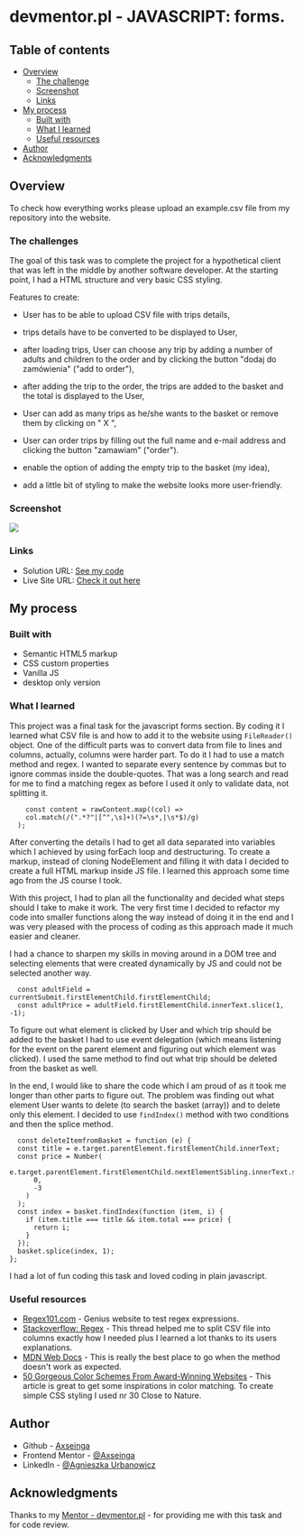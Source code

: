 # devmentor.pl - JAVASCRIPT: forms.

## Table of contents

- [Overview](#overview)
  - [The challenge](#the-challenge)
  - [Screenshot](#screenshot)
  - [Links](#links)
- [My process](#my-process)
  - [Built with](#built-with)
  - [What I learned](#what-i-learned)
  - [Useful resources](#useful-resources)
- [Author](#author)
- [Acknowledgments](#acknowledgments)

## Overview

To check how everything works please upload an example.csv file from my repository into the website.

### The challenges

The goal of this task was to complete the project for a hypothetical client that was left in the middle by another software developer. At the starting point, I had a HTML structure and very basic CSS styling.

Features to create:

- User has to be able to upload CSV file with trips details,
- trips details have to be converted to be displayed to User,
- after loading trips, User can choose any trip by adding a number of adults and children to the order and by clicking the button "dodaj do zamówienia" ("add to order"),
- after adding the trip to the order, the trips are added to the basket and the total is displayed to the User,
- User can add as many trips as he/she wants to the basket or remove them by clicking on " X ",
- User can order trips by filling out the full name and e-mail address and clicking the button "zamawiam" ("order").
- enable the option of adding the empty trip to the basket (my idea),

- add a little bit of styling to make the website looks more user-friendly.

### Screenshot

![](./screenshot.png)

### Links

- Solution URL: [See my code](https://github.com/axseinga/trip-booking-app)
- Live Site URL: [Check it out here](https://axseinga-trip-booking-app.netlify.app/)

## My process

### Built with

- Semantic HTML5 markup
- CSS custom properties
- Vanilla JS
- desktop only version

### What I learned

This project was a final task for the javascript forms section. By coding it I learned what CSV file is and how to add it to the website using `FileReader()` object. One of the difficult parts was to convert data from file to lines and columns, actually, columns were harder part. To do it I had to use a match method and regex. I wanted to separate every sentence by commas but to ignore commas inside the double-quotes. That was a long search and read for me to find a matching regex as before I used it only to validate data, not splitting it.

```
    const content = rawContent.map((col) =>
    col.match(/(".*?"|[^",\s]+)(?=\s*,|\s*$)/g)
  );
```

After converting the details I had to get all data separated into variables which I achieved by using forEach loop and destructuring. To create a markup, instead of cloning NodeElement and filling it with data I decided to create a full HTML markup inside JS file. I learned this approach some time ago from the JS course I took.

With this project, I had to plan all the functionality and decided what steps should I take to make it work. The very first time I decided to refactor my code into smaller functions along the way instead of doing it in the end and I was very pleased with the process of coding as this approach made it much easier and cleaner.

I had a chance to sharpen my skills in moving around in a DOM tree and selecting elements that were created dynamically by JS and could not be selected another way.

```
  const adultField = currentSubmit.firstElementChild.firstElementChild;
  const adultPrice = adultField.firstElementChild.innerText.slice(1, -1);
```

To figure out what element is clicked by User and which trip should be added to the basket I had to use event delegation (which means listening for the event on the parent element and figuring out which element was clicked). I used the same method to find out what trip should be deleted from the basket as well.

In the end, I would like to share the code which I am proud of as it took me longer than other parts to figure out. The problem was finding out what element User wants to delete (to search the basket (array)) and to delete only this element. I decided to use `findIndex()` method with two conditions and then the splice method.

```
  const deleteItemfromBasket = function (e) {
  const title = e.target.parentElement.firstElementChild.innerText;
  const price = Number(
    e.target.parentElement.firstElementChild.nextElementSibling.innerText.slice(
      0,
      -3
    )
  );
  const index = basket.findIndex(function (item, i) {
    if (item.title === title && item.total === price) {
      return i;
    }
  });
  basket.splice(index, 1);
};
```

I had a lot of fun coding this task and loved coding in plain javascript.

### Useful resources

- [Regex101.com](https://regex101.com/) - Genius website to test regex expressions.
- [Stackoverflow: Regex](https://stackoverflow.com/questions/11456850/split-a-string-by-commas-but-ignore-commas-within-double-quotes-using-javascript) - This thread helped me to split CSV file into columns exactly how I needed plus I learned a lot thanks to its users explanations.
- [MDN Web Docs](https://developer.mozilla.org/en-US/) - This is really the best place to go when the method doesn't work as expected.
- [50 Gorgeous Color Schemes From Award-Winning Websites](https://visme.co/blog/website-color-schemes/) - This article is great to get some inspirations in color matching. To create simple CSS styling I used nr 30 Close to Nature.

## Author

- Github - [Axseinga](https://github.com/axseinga)
- Frontend Mentor - [@Axseinga](https://www.frontendmentor.io/profile/axseinga)
- LinkedIn - [@Agnieszka Urbanowicz](https://www.linkedin.com/in/agnieszka-urbanowicz-051147151/)

## Acknowledgments

Thanks to my [Mentor - devmentor.pl](https://devmentor.pl/) - for providing me with this task and for code review.
